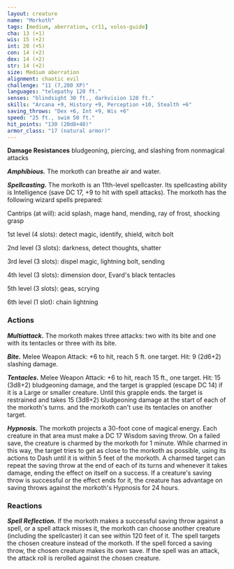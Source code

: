 ```yaml
---
layout: creature
name: "Morkoth"
tags: [medium, aberration, cr11, volos-guide]
cha: 13 (+1)
wis: 15 (+2)
int: 20 (+5)
con: 14 (+2)
dex: 14 (+2)
str: 14 (+2)
size: Medium aberration
alignment: chaotic evil
challenge: "11 (7,200 XP)"
languages: "telepathy 120 ft."
senses: "blindsight 30 ft., darkvision 120 ft."
skills: "Arcana +9, History +9, Perception +10, Stealth +6"
saving_throws: "Dex +6, Int +9, Wis +6"
speed: "25 ft., swim 50 ft."
hit_points: "130 (20d8+40)"
armor_class: "17 (natural armor)"
---
```


**Damage Resistances** bludgeoning, piercing, and slashing from nonmagical attacks

***Amphibious.*** The morkoth can breathe air and water.

***Spellcasting.*** The morkoth is an 11th-level spellcaster. Its spellcasting ability is Intelligence (save DC 17, +9 to hit with spell attacks). The morkoth has the following wizard spells prepared:

Cantrips (at will): acid splash, mage hand, mending, ray of frost, shocking grasp

1st level (4 slots): detect magic, identify, shield, witch bolt

2nd level (3 slots): darkness, detect thoughts, shatter

3rd level (3 slots): dispel magic, lightning bolt, sending

4th level (3 slots): dimension door, Evard's black tentacles

5th level (3 slots): geas, scrying

6th level (1 slot): chain lightning

### Actions

***Multiattack.*** The morkoth makes three attacks: two with its bite and one with its tentacles or three with its bite.

***Bite.*** Melee Weapon Attack: +6 to hit, reach 5 ft. one target. Hit: 9 (2d6+2) slashing damage.

***Tentacles.*** Melee Weapon Attack: +6 to hit, reach 15 ft., one target. Hit: 15 (3d8+2) bludgeoning damage, and the target is grappled (escape DC 14) if it is a Large or smaller creature. Until this grapple ends. the target is restrained and takes 15 (3d8+2) bludgeoning damage at the start of each of the morkoth's turns. and the morkoth can't use its tentacles on another target.

***Hypnosis.*** The morkoth projects a 30-foot cone of magical energy. Each creature in that area must make a DC 17 Wisdom saving throw. On a failed save, the creature is charmed by the morkoth for 1 minute. While charmed in this way, the target tries to get as close to the morkoth as possible, using its actions to Dash until it is within 5 feet of the morkoth. A charmed target can repeat the saving throw at the end of each of its turns and whenever it takes damage, ending the effect on itself on a success. If a creature's saving throw is successful or the effect ends for it, the creature has advantage on saving throws against the morkoth's Hypnosis for 24 hours.

### Reactions

***Spell Reflection.*** If the morkoth makes a successful saving throw against a spell, or a spell attack misses it, the morkoth can choose another creature (including the spellcaster) it can see within 120 feet of it. The spell targets the chosen creature instead of the morkoth. If the spell forced a saving throw, the chosen creature makes its own save. If the spell was an attack, the attack roll is rerolled against the chosen creature.
